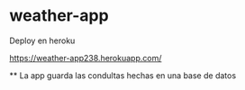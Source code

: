 # weather-app

Deploy en heroku

https://weather-app238.herokuapp.com/ 

** La app guarda las condultas hechas en una base de datos
